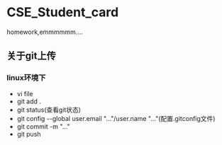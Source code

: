 # CSE_Student_card
homework,emmmmmm....
## 关于git上传
### linux环境下
- vi file
- git add .
- git status(查看git状态)
- git config --global user.email "..."/user.name "..."(配置.gitconfig文件)
- git commit -m "..."
- git push
